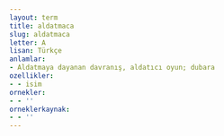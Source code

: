 ```yaml
---
layout: term
title: aldatmaca
slug: aldatmaca
letter: A
lisan: Türkçe
anlamlar:
- Aldatmaya dayanan davranış, aldatıcı oyun; dubara
ozellikler:
- - isim
ornekler:
- - ''
orneklerkaynak:
- - ''
---
```

